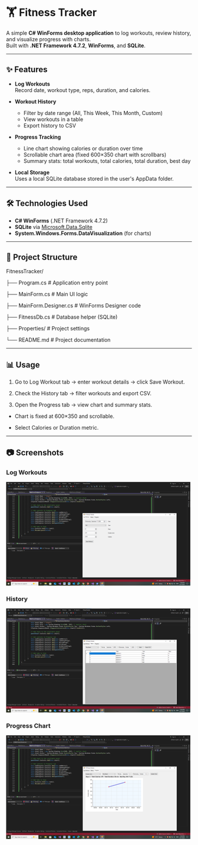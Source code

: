 # 🏋️ Fitness Tracker

A simple **C# WinForms desktop application** to log workouts, review history, and visualize progress with charts.  
Built with **.NET Framework 4.7.2**, **WinForms**, and **SQLite**.

---

## ✨ Features

- **Log Workouts**  
  Record date, workout type, reps, duration, and calories.

- **Workout History**  
  - Filter by date range (All, This Week, This Month, Custom)  
  - View workouts in a table  
  - Export history to CSV

- **Progress Tracking**  
  - Line chart showing calories or duration over time  
  - Scrollable chart area (fixed 600×350 chart with scrollbars)  
  - Summary stats: total workouts, total calories, total duration, best day

- **Local Storage**  
  Uses a local SQLite database stored in the user's AppData folder.

---

## 🛠️ Technologies Used

- **C# WinForms** (.NET Framework 4.7.2)
- **SQLite** via [Microsoft.Data.Sqlite](https://www.nuget.org/packages/Microsoft.Data.Sqlite)
- **System.Windows.Forms.DataVisualization** (for charts)

---

## 📂 Project Structure

FitnessTracker/

├── Program.cs # Application entry point

├── MainForm.cs # Main UI logic

├── MainForm.Designer.cs # WinForms Designer code

├── FitnessDb.cs # Database helper (SQLite)

├── Properties/ # Project settings

└── README.md # Project documentation

---

## 📊 Usage

1. Go to Log Workout tab → enter workout details → click Save Workout.

2. Check the History tab → filter workouts and export CSV.

3. Open the Progress tab → view chart and summary stats.

- Chart is fixed at 600×350 and scrollable.

- Select Calories or Duration metric.

---

## 📷 Screenshots

### Log Workouts	

<img src="./page1.png" alt="Main Window" width="500"/>

### History	

<img src="./page2.png" alt="Main Window" width="500"/>

### Progress Chart

<img src="./page3.png" alt="Main Window" width="500"/>

